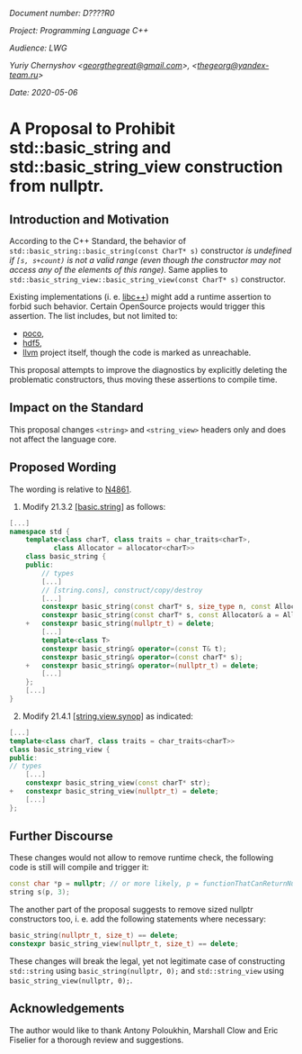 _Document number: D????R0_

_Project: Programming Language C++_

_Audience: LWG_

_Yuriy Chernyshov \<georgthegreat@gmail.com\>, \<thegeorg@yandex-team.ru\>_

_Date: 2020-05-06_

# A Proposal to Prohibit std::basic_string and std::basic_string_view construction from nullptr.

## Introduction and Motivation

According to the C++ Standard, the behavior of `std::basic_string::basic_string(const CharT* s)` constructor _is undefined if `[s, s+count)` is not a valid range (even though the constructor may not access any of the elements of this range)_. Same applies to `std::basic_string_view::basic_string_view(const CharT* s)` constructor.

Existing implementations (i. e. [libc++](https://github.com/llvm/llvm-project/blob/1b678ee8a6cc7510801b7c5be2bcde08ff8bbd6e/libcxx/include/string#L822)) might add a runtime assertion to forbid such behavior. Certain OpenSource projects would trigger this assertion. The list includes, but not limited to:

* [poco](https://github.com/pocoproject/poco/blob/3fc3e5f5b8462f7666952b43381383a79b8b5d92/Data/ODBC/include/Poco/Data/ODBC/Extractor.h#L465),
* [hdf5](https://bitbucket.hdfgroup.org/projects/HDFFV/repos/hdf5/browse/c%2B%2B/src/H5PropList.cpp#558),
* [llvm](https://github.com/llvm/llvm-project/blob/ca09dab303f4fd72343be10dbd362b60a5f91c45/llvm/lib/Target/NVPTX/NVPTXAsmPrinter.cpp#L1319) project itself, though the code is marked as unreachable.

This proposal attempts to improve the diagnostics by explicitly deleting the problematic constructors, thus moving these assertions to compile time.

## Impact on the Standard

This proposal changes `<string>` and `<string_view>` headers only and does not affect the language core.

## Proposed Wording

The wording is relative to [N4861](https://wg21.link/n4861).

1. Modify 21.3.2 [[basic.string]](https://wg21.link/basic.string) as follows:

```cpp
[...]
namespace std {
  	template<class charT, class traits = char_traits<charT>,
           class Allocator = allocator<charT>>
  	class basic_string {
  	public:
		// types
		[...]
		// [string.cons], construct/copy/destroy
		[...]
		constexpr basic_string(const charT* s, size_type n, const Allocator& a = Allocator());
    	constexpr basic_string(const charT* s, const Allocator& a = Allocator());
 	+  	constexpr basic_string(nullptr_t) = delete;
		[...]
		template<class T>
      	constexpr basic_string& operator=(const T& t);
		constexpr basic_string& operator=(const charT* s);
	+	constexpr basic_string& operator=(nullptr_t) = delete;
		[...]
	};
	[...]
}
```

2. Modify 21.4.1 [[string.view.synop]](https://wg21.link/string.view.synop) as indicated:

```cpp
[...]
template<class charT, class traits = char_traits<charT>>
class basic_string_view {
public:
// types
	[...]
	constexpr basic_string_view(const charT* str);
+	constexpr basic_string_view(nullptr_t) = delete;
	[...]
};
```

## Further Discourse

These changes would not allow to remove runtime check, the following code is still will compile and trigger it:

```cpp
const char *p = nullptr; // or more likely, p = functionThatCanReturnNull()
string s(p, 3);
```

The another part of the proposal suggests to remove sized nullptr constructors too, i. e. add the following statements where necessary:

```cpp
basic_string(nullptr_t, size_t) == delete;
constexpr basic_string_view(nullptr_t, size_t) == delete;
```

These changes will break the legal, yet not legitimate case of constructing `std::string` using `basic_string(nullptr, 0);` and `std::string_view` using `basic_string_view(nullptr, 0);`.

## Acknowledgements

The author would like to thank Antony Poloukhin, Marshall Clow and Eric Fiselier for a thorough review and suggestions.
